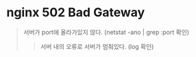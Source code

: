 # nginx 502 Bad Gateway

> 서버가 port에 올라가있지 않다. (netstat -ano | grep :port 확인)
>
> > 서버 내의 오류로 서버가 멈춰있다. (log 확인)
